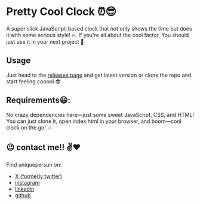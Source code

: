 # Pretty Cool Clock :alarm_clock::sunglasses:
A super slick JavaScript-based clock that not only shows the time but does it with some serious style! :fire:.  If you're all about the cool factor, You should just use it in your next project :clap:


## Usage
Just head to the [releases page](https://github.com/uniquepersun/pretty-cool-clock/releases) and get latest version or clone the repo and start feeling cooool :sunglasses:

## Requirements:smiley::
No crazy dependencies here—just some sweet JavaScript, CSS, and HTML! You can just clone it, open index.html in your browser, and boom—cool clock on the go! :boom:


## :wink: contact me!! :v::heart:
Find uniquepersun on: 
- [X (formerly twitter)](https://x.com/uniquepersun) <br>
- [instagram](https://instagram.com/uniquepersun) <br>
-  [linkedin](https://https://www.linkedin.com/in/abhay-tomar-53218530b)<br>
- [github](https://github.com/uniquepersun)<br>

